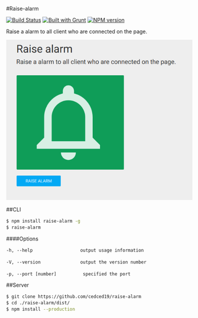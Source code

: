 #Raise-alarm

[![Build Status](https://travis-ci.org/cedced19/raise-alarm.svg)](https://travis-ci.org/cedced19/raise-alarm)
[![Built with Grunt](https://cdn.gruntjs.com/builtwith.png)](http://gruntjs.com/)
[![NPM version](https://badge.fury.io/js/raise-alarm.svg)](http://badge.fury.io/js/raise-alarm)

Raise a alarm to all client who are connected on the page.  

![](https://raw.githubusercontent.com/cedced19/raise-alarm/master/demo.png)

##CLI
```bash
$ npm install raise-alarm -g
$ raise-alarm
```

####Options

```
-h, --help                  output usage information

-V, --version               output the version number

-p, --port [number]          specified the port
```

##Server

```bash
$ git clone https://github.com/cedced19/raise-alarm
$ cd ./raise-alarm/dist/
$ npm install --production
```